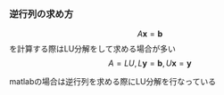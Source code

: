 ### 逆行列の求め方

$$A\boldsymbol{x} = \boldsymbol{b}$$を計算する際はLU分解をして求める場合が多い$$A =LU, L \boldsymbol{y} = \boldsymbol{b}, U \boldsymbol{x} = \boldsymbol{y}$$

matlabの場合は逆行列を求める際にLU分解を行なっている